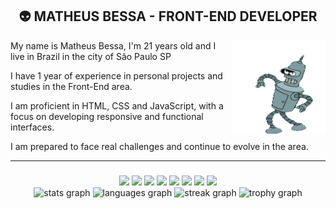 <link href="https://fonts.googleapis.com/css2?family=Poppins:wght@400;700&display=swap" rel="stylesheet">
<h2 align="center">👽 MATHEUS BESSA - FRONT-END DEVELOPER </h2> <img src="bender.gif" height="150px" width="150px" align="right">

<div align="center">
  <p align="left">My name is Matheus Bessa, I'm 21 years old and I live in Brazil in the city of São Paulo SP</p>
  
  <p align="left">I have 1 year of experience in personal projects and studies in the Front-End area.</p>
  
  <p align="left">I am proficient in HTML, CSS and JavaScript, with a focus on developing responsive and functional interfaces.</p>
  
  <p align="left">I am prepared to face real challenges and continue to evolve in the area.</p>  
</div>

-----

###

<div align="center">
  <img src="https://img.shields.io/badge/HTML5-122F2B?style=for-the-badge&logo=html5&logoColor=white" />
  <img src="https://img.shields.io/badge/CSS3-122F2B?style=for-the-badge&logo=css3&logoColor=white" />
  <img src="https://img.shields.io/badge/git-122F2B.svg?style=for-the-badge&logo=git&logoColor=white" />
  <img src="https://img.shields.io/badge/SASS-122F2B?style=for-the-badge&logo=sass&logoColor=white" />
  <img src="https://img.shields.io/badge/JavaScript-122F2B?style=for-the-badge&logo=javascript&logoColor=white" />
  <img src="https://img.shields.io/badge/node.js-122F2B?style=for-the-badge&logo=node.js&logoColor=white" />
  <img src="https://img.shields.io/badge/TypeScript-122F2B?style=for-the-badge&logo=typescript&logoColor=white" />
  <img src="https://img.shields.io/badge/React-122F2B?style=for-the-badge&logo=react&logoColor=61DAFB" />
</div>

<div align="center">
  <img src="https://github-readme-stats.vercel.app/api?username=notoriouswin&hide_title=false&hide_rank=false&show_icons=false&include_all_commits=true&count_private=true&disable_animations=false&theme=gotham&locale=en&hide_border=true" height="150" alt="stats graph"  />
  <img src="https://github-readme-stats.vercel.app/api/top-langs?username=notoriouswin&locale=en&hide_title=false&layout=compact&card_width=320&langs_count=25&theme=gotham&hide_border=true" height="150" alt="languages graph"  />
   <img src="https://streak-stats.demolab.com?user=notoriouswin&locale=en&mode=daily&theme=gotham&hide_border=true&border_radius=5" height="150" alt="streak graph"/>
  <img src="https://github-profile-trophy.vercel.app?username=notoriouswin&theme=onestar&column=3&row=1&margin-w=2&margin-h=0&no-bg=false&no-frame=true" height="150" alt="trophy graph"  />
  
 </div>

